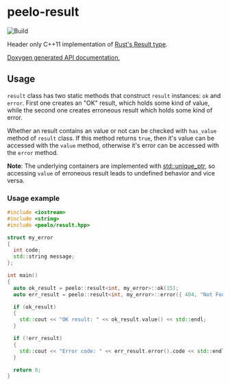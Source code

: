 # peelo-result

![Build](https://github.com/peelonet/peelo-result/workflows/Build/badge.svg)

Header only C++11 implementation of [Rust's Result type].

[Doxygen generated API documentation.][API]

[travis-image]: https://travis-ci.com/peelonet/peelo-result.svg?branch=master
[travis-url]: https://travis-ci.com/peelonet/peelo-result
[Rust's Result type]: https://doc.rust-lang.org/std/result/
[API]: https://peelonet.github.io/peelo-result/index.html

## Usage

`result` class has two static methods that construct `result` instances: `ok`
and `error`. First one creates an "OK" result, which holds some kind of value,
while the second one creates erroneous result which holds some kind of error.

Whether an result contains an value or not can be checked with `has_value`
method of `result` class. If this method returns `true`, then it's value can be
accessed with the `value`  method, otherwise it's error can be accessed with
the `error` method.

**Note**: The underlying containers are implemented with [std::unique_ptr], so
accessing `value` of erroneous result leads to undefined behavior and vice
versa.

[std::unique_ptr]: https://en.cppreference.com/w/cpp/memory/unique_ptr

### Usage example

```C++
#include <iostream>
#include <string>
#include <peelo/result.hpp>

struct my_error
{
  int code;
  std::string message;
};

int main()
{
  auto ok_result = peelo::result<int, my_error>::ok(15);
  auto err_result = peelo::result<int, my_error>::error({ 404, "Not Found" });

  if (ok_result)
  {
    std::cout << "OK result: " << ok_result.value() << std::endl;
  }

  if (!err_result)
  {
    std::cout << "Error code: " << err_result.error().code << std::endl;
  }

  return 0;
}
```
